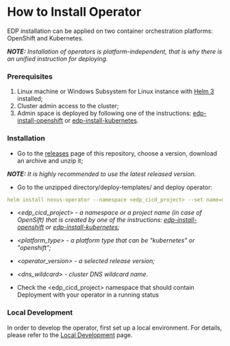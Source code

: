 # How to Install Operator

EDP installation can be applied on two container orchestration platforms: OpenShift and Kubernetes.

_**NOTE:** Installation of operators is platform-independent, that is why there is an unified instruction for deploying._


### Prerequisites
1. Linux machine or Windows Subsystem for Linux instance with [Helm 3](https://helm.sh/docs/intro/install/) installed;
2. Cluster admin access to the cluster;
3. Admin space is deployed by following one of the instructions: [edp-install-openshift](https://github.com/epmd-edp/edp-install/blob/master/documentation/openshift_install_edp.md#admin-space) or [edp-install-kubernetes](https://github.com/epmd-edp/edp-install/blob/master/documentation/kubernetes_install_edp.md#admin-space).

### Installation
* Go to the [releases](https://github.com/epmd-edp/nexus-operator/releases) page of this repository, choose a version, download an archive and unzip it;

_**NOTE:** It is highly recommended to use the latest released version._

* Go to the unzipped directory/deploy-templates/ and deploy operator:
```yaml
helm install nexus-operator --namespace <edp_cicd_project> --set name=nexus-operator --set namespace=<edp_cicd_project> --set platform=<platform_type> --set image.name=epamedp/nexus-operator --set image.version=<operator_version> --set dnsWildcard=<dns_wildcard>
```

- _<edp_cicd_project> - a namespace or a project name (in case of OpenSift) that is created by one of the instructions: [edp-install-openshift](https://github.com/epmd-edp/edp-install/blob/master/documentation/openshift_install_edp.md#install-edp) or [edp-install-kubernetes](https://github.com/epmd-edp/edp-install/blob/master/documentation/kubernetes_install_edp.md#install-edp);_ 

- _<platform_type> - a platform type that can be "kubernetes" or "openshift";_

- _<operator_version> - a selected release version;_

- _<dns_wildcard> - cluster DNS wildcard name_.

* Check the <edp_cicd_project> namespace that should contain Deployment with your operator in a running status

### Local Development
In order to develop the operator, first set up a local environment. For details, please refer to the [Local Development](documentation/local-development.md) page.